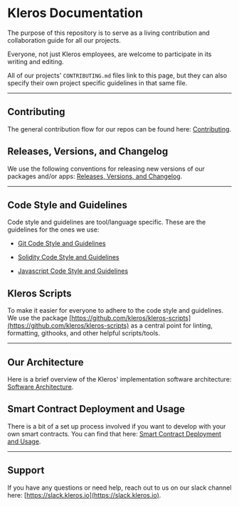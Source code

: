 # Kleros Documentation

The purpose of this repository is to serve as a living contribution and collaboration guide for all our projects.

Everyone, not just Kleros employees, are welcome to participate in its writing and editing.

All of our projects' `CONTRIBUTING.md` files link to this page, but they can also specify their own project specific guidelines in that same file.

---

## Contributing

The general contribution flow for our repos can be found here: [Contributing](/chapter1.md).

## Releases, Versions, and Changelog

We use the following conventions for releasing new versions of our packages and/or apps: [Releases, Versions, and Changelog](/releases-versions-and-changelog.md).

---

## Code Style and Guidelines

Code style and guidelines are tool/language specific. These are the guidelines for the ones we use:

* [Git Code Style and Guidelines](/git-code-style-and-guidelines.md)

* [Solidity Code Style and Guidelines](/solidity-code-style-and-guidelines.md)

* [Javascript Code Style and Guidelines](/javascript-code-style-and-guidelines.md)

## Kleros Scripts

To make it easier for everyone to adhere to the code style and guidelines. We use the package [https://github.com/kleros/kleros-scripts](https://github.com/kleros/kleros-scripts) as a central point for linting, formatting, githooks, and other helpful scripts/tools.

---

## Our Architecture

Here is a brief overview of the Kleros' implementation software architecture: [Software Architecture](/software-architecture.md).

## Smart Contract Deployment and Usage

There is a bit of a set up process involved if you want to develop with your own smart contracts. You can find that here: [Smart Contract Deployment and Usage](/smart-contract-deployment-and-usage.md).

---

## Support

If you have any questions or need help, reach out to us on our slack channel here: [https://slack.kleros.io](https://slack.kleros.io).

